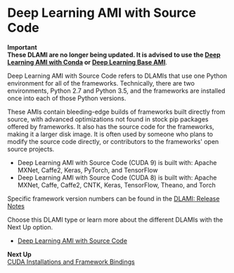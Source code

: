 # Deep Learning AMI with Source Code<a name="overview-source"></a>

**Important**  
**These DLAMI are no longer being updated\. It is advised to use the [Deep Learning AMI with Conda](overview-conda.md) or [Deep Learning Base AMI](overview-base.md)**\.

Deep Learning AMI with Source Code refers to DLAMIs that use one Python environment for all of the frameworks\. Technically, there are two environments, Python 2\.7 and Python 3\.5, and the frameworks are installed once into each of those Python versions\. 

These AMIs contain bleeding\-edge builds of frameworks built directly from source, with advanced optimizations not found in stock pip packages offered by frameworks\. It also has the source code for the frameworks, making it a larger disk image\. It is often used by someone who plans to modify the source code directly, or contributors to the frameworks' open source projects\.
+ Deep Learning AMI with Source Code \(CUDA 9\) is built with: Apache MXNet, Caffe2, Keras, PyTorch, and TensorFlow
+ Deep Learning AMI with Source Code \(CUDA 8\) is built with: Apache MXNet, Caffe, Caffe2, CNTK, Keras, TensorFlow, Theano, and Torch

Specific framework version numbers can be found in the [DLAMI: Release Notes](appendix-ami-release-notes.md)

Choose this DLAMI type or learn more about the different DLAMIs with the Next Up option\.
+ [Deep Learning AMI with Source Code](source.md)

**Next Up**  
[CUDA Installations and Framework Bindings](overview-cuda.md)